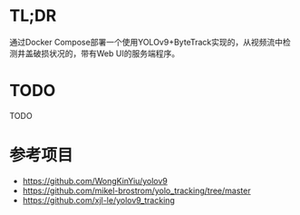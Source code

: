 # TL;DR
通过Docker Compose部署一个使用YOLOv9+ByteTrack实现的，从视频流中检测井盖破损状况的，带有Web UI的服务端程序。

# TODO
TODO

# 参考项目
+ https://github.com/WongKinYiu/yolov9
+ https://github.com/mikel-brostrom/yolo_tracking/tree/master
+ https://github.com/xjl-le/yolov9_tracking